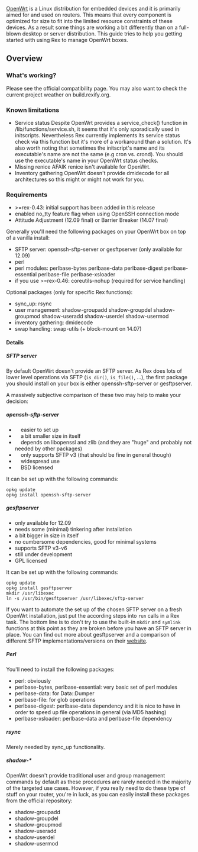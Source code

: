 [OpenWrt](https://openwrt.org/) is a Linux distribution for embedded devices and it is primarily aimed for and used on routers. This means that every component is optimized for size to fit into the limited resource constraints of these devices. As a result some things are working a bit differently than on a full-blown desktop or server distribution. This guide tries to help you getting started with using Rex to manage OpenWrt boxes.

Overview
--------

### What's working?

Please see the official compatibility page. You may also want to check the current project weather on build.rexify.org.

### Known limitations

-   Service status
    Despite OpenWrt provides a service\_check() function in /lib/functions/service.sh, it seems that it's only sporadically used in initscripts. Nevertheless Rex currently implements its service status check via this function but it's more of a workaround than a solution. It's also worth noting that sometimes the initscript's name and its executable's name are not the same (e.g cron vs. crond). You should use the executable's name in your OpenWrt status checks.
-   Missing renice
    AFAIK renice isn't available for OpenWrt.
-   Inventory gathering
    OpenWrt doesn't provide dmidecode for all architectures so this might or might not work for you.

### Requirements

-   &gt;=rex-0.43: initial support has been added in this release
-   enabled no\_tty feature flag when using OpenSSH connection mode
-   Attitude Adjustment (12.09 final) or Barrier Breaker (14.07 final)

Generally you'll need the following packages on your OpenWrt box on top of a vanilla install:

-   SFTP server: openssh-sftp-server or gesftpserver (only available for 12.09)
-   perl
-   perl modules: perlbase-bytes perlbase-data perlbase-digest perlbase-essential perlbase-file perlbase-xsloader
-   if you use &gt;=rex-0.46: coreutils-nohup (required for service handling)

Optional packages (only for specific Rex functions):

-   sync\_up: rsync
-   user management: shadow-groupadd shadow-groupdel shadow-groupmod shadow-useradd shadow-userdel shadow-usermod
-   inventory gathering: dmidecode
-   swap handling: swap-utils (+ block-mount on 14.07)

#### Details

##### SFTP server

By default OpenWrt doesn't provide an SFTP server. As Rex does lots of lower level operations via SFTP (`is_dir()`, `is_file()`, ...), the first package you should install on your box is either openssh-sftp-server or gesftpserver.

A massively subjective comparison of these two may help to make your decision:

##### openssh-sftp-server

-       easier to set up
-       a bit smaller size in itself
-       depends on libopenssl and zlib (and they are "huge" and probably not needed by other packages)
-       only supports SFTP v3 (that should be fine in general though)
-       widespread use
-       BSD licensed

It can be set up with the following commands:

    opkg update
    opkg install openssh-sftp-server

##### gesftpserver

-   only available for 12.09
-   needs some (minimal) tinkering after installation
-   a bit bigger in size in itself
-   no cumbersome dependencies, good for minimal systems
-   supports SFTP v3-v6
-   still under development
-   GPL licensed

It can be set up with the following commands:

    opkg update
    opkg install gesftpserver
    mkdir /usr/libexec
    ln -s /usr/bin/gesftpserver /usr/libexec/sftp-server

If you want to automate the set up of the chosen SFTP server on a fresh OpenWrt installation, just put the according steps into `run` calls in a Rex task. The bottom line is to don't try to use the built-in `mkdir` and `symlink` functions at this point as they are broken before you have an SFTP server in place.
You can find out more about gesftpserver and a comparison of different SFTP implementations/versions on their [website](http://www.greenend.org.uk/rjk/sftpserver/).

##### Perl

You'll need to install the following packages:

-   perl: obviously
-   perlbase-bytes, perlbase-essential: very basic set of perl modules
-   perlbase-data: for Data::Dumper
-   perlbase-file: for glob operations
-   perlbase-digest: perlbase-data dependency and it is nice to have in order to speed up file operations in general (via MD5 hashing)
-   perlbase-xsloader: perlbase-data and perlbase-file dependency

##### rsync

Merely needed by sync\_up functionality.

##### shadow-\*

OpenWrt doesn't provide traditional user and group management commands by default as these procedures are rarely needed in the majority of the targeted use cases. However, if you really need to do these type of stuff on your router, you're in luck, as you can easily install these packages from the official repository:

-   shadow-groupadd
-   shadow-groupdel
-   shadow-groupmod
-   shadow-useradd
-   shadow-userdel
-   shadow-usermod

